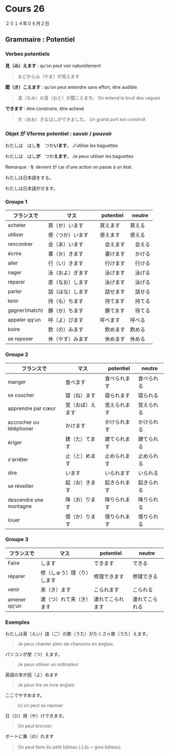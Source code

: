 Cours 26
=============

２０１４年０６月２日

Grammaire : Potentiel
-------------------

### Verbes potentiels

**見（み）えます** : qu'on peut voir naturellement
> まどから山（やま）が見えます

**聞（き）こえます** : qu'on peut entendre sans effort, être audible
> 波（なみ）の音（おと）が聞こえます。 On entend le bruit des vagues

**できます** : être construire, être achevé
> 大（おお）きなはしができました。 Un grand port est construit

### Objet が Vforme potentiel : savoir / pouvoir

わたしは　はし**を**　つか**います**。 J'utilise les baguettes

わたしは　はし**が**　つか**えます**。 Je peux utiliser les baguettes

Remarque : を devient が car d'une action on passe à un état.

わたしは日本語をする。

わたしは日本語がせます。

### Groupe 1

|フランスで   |マス        | potentiel   |   neutre|
|-----------|-----------|-------------|------------|
|acheter     |買（か）います    |   買えます    |   買える|
|utiliser    |使（つか）います    |   使えます    |   使える|
|rencontrer | 会（あ）います    |　会えます      |　会える|
|écrire      | 書（か）きます        |　書けます        |　かける|
|aller       | 行（い）きます        |　行けます        |　行ける|
|nager       | 泳（およ）ぎます       　|　泳げます        |　泳げる|
|réparer     | 直（なお）します         |　泳げます       |　泳げる|
|parler      | 話（はな）します          |　話せます      |　話せる|
|tenir       | 持（も）ちます           |　持てます      |　持てる|
|gagner(match)| 勝（か）ちます      |　勝てます          |　待てる|
|appeler qq'un|呼（よ）びます   |呼べます               |呼べる|
|boire       | 飲（の）みます   |　飲めます              |飲める|
|se reposer | 休（やす）みます   |　休めます              |休める|

### Groupe 2

|フランスで   |マス        | potentiel   |   neutre|
|-----------|-----------|-------------|------------|
|manger     |食べます    |食べられます     |食べられる|
|se coucher|寝（ね）ます|寝られます     |寝られる|
|apprendre par cœur|覚（おぼ）えます|覚えられます|覚えられる|
|accrocher ou téléphoner|かけます|かけられます|かけられる|
|ériger      |建（た）てます|建てられます|建てられる|
|s'arrêter   |止（と）めます|止められます|止められる|
|dire        |います        |いられます|いられる|
|se réveiller|起（お）きます|起きられます|起きられる|
|descendre une montagne|降（お）ります|降りられます|降りられる|
|louer       |借（か）ります|借りられます|借りられる|

### Groupe 3

|フランスで   |マス        | potentiel   |   neutre|
|-----------|-----------|-------------|------------|
|Faire      |します      |できます      |できる|
|réparer    |修（しゅう）理（り）します   |修理できます |修理できる|
|venir       |来（き）ます     　|こられます|こられる|
|amener qq'un|連（つ）れて来（き）ます|連れてこられます|連れてこられる|


### Exemples

わたしは英（えい）語（ご）の歌（うた）がたくさｎ歌（うた）えます。
> Je peux chanter plein de chansons en anglais.

パソコンが使（つ）えます。
> Je peux utiliser un ordinateur

英語の本が読（よ）めます
> Je peux lire un livre anglais

ここでやすめます。
> Ici on peut se reposer

日（ひ）焼（や）けできます。
> On peut bronzer.

ボートに乗（の）れます
> On peut faire du petit bâteau (ふね = gros bâteau)
 
